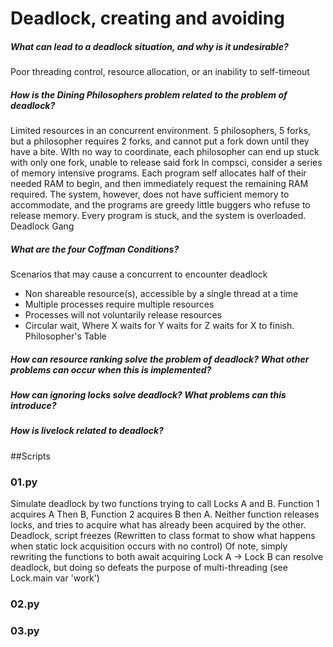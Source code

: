 # Deadlock, creating and avoiding

##### What can lead to a deadlock situation, and why is it undesirable?
Poor threading control, resource allocation, or an inability to self-timeout

##### How is the Dining Philosophers problem related to the problem of deadlock?
Limited resources in an concurrent environment. 5 philosophers, 5 forks, but a philosopher requires 2 forks, and cannot 
put a fork down until they have a bite. WIth no way to coordinate, each philosopher can end up stuck with only one fork, 
unable to release said fork
In compsci, consider a series of memory intensive programs. Each program self allocates half of their needed RAM to 
begin, and then immediately request the remaining RAM required. The system, however, does not have sufficient memory to 
accommodate, and the programs are greedy little buggers who refuse to release memory. Every program is stuck, and the 
system is overloaded. Deadlock Gang

##### What are the four Coffman Conditions?
Scenarios that may cause a concurrent to encounter deadlock
 - Non shareable resource(s), accessible by a single thread at a time
 - Multiple processes require multiple resources
 - Processes will not voluntarily release resources
 - Circular wait, Where X waits for Y waits for Z waits for X to finish. Philosopher's Table

##### How can resource ranking solve the problem of deadlock? What other problems can occur when this is implemented?


##### How can ignoring locks solve deadlock? What problems can this introduce? 


##### How is livelock related to deadlock?


##Scripts
### 01.py
Simulate deadlock by two functions trying to call Locks A and B. Function 1 acquires A Then B, 
Function 2 acquires B then A. Neither function releases locks, and tries to acquire what has already been acquired by 
the other. Deadlock, script freezes
(Rewritten to class format to show what happens when static lock acquisition occurs with no control)
Of note, simply rewriting the functions to both await acquiring Lock A -> Lock B can resolve deadlock, but doing so 
defeats the purpose of multi-threading 
(see Lock.main var 'work') 

### 02.py


### 03.py
